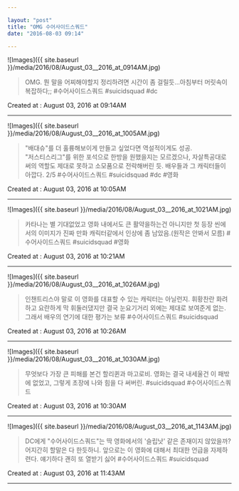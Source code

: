 ```yaml
---

layout: "post"  
title: "OMG 수어사이드스쿼드"  
date: "2016-08-03 09:14"

---
```


![Images]({{ site.baseurl }}/media/2016/08/August_03__2016_at_0914AM.jpg)

> OMG. 뭔 말을 어찌해야할지 정리하려면 시간이 좀 걸릴듯...아침부터 머릿속이 복잡하다;; #수어사이드스쿼드 #suicidsquad #dc

Created at : August 03, 2016 at 09:14AM

- - - - -

![Images]({{ site.baseurl }}/media/2016/08/August_03__2016_at_1005AM.jpg)

> "배대슈"를 더 훌륭해보이게 만들고 싶었다면 역설적이게도 성공.  
> "저스티스리그"를 위한 포석으로 한방을 원했을지는 모르겠으나, 자살특공대로써의 역할도 제대로 못하고 소모품으로 전락해버린 듯. 배우들과 그 캐릭터들이 아깝다.
2/5
> \#수어사이드스쿼드 \#suicidsquad \#dc \#영화

Created at : August 03, 2016 at 10:05AM

- - - - -

![Images]({{ site.baseurl }}/media/2016/08/August_03__2016_at_1021AM.jpg)

> 카타나는 별 기대없었고 영화 내에서도 큰 활약을하는건 아니지만 첫 등장 씬에서의 이미지가 진짜 만화 캐릭터같에서 인상에 좀 남았음.(원작은 안봐서 모름) #수어사이드스쿼드 #suicidsquad #영화

Created at : August 03, 2016 at 10:21AM

- - - - -

![Images]({{ site.baseurl }}/media/2016/08/August_03__2016_at_1026AM.jpg)

> 인챈트리스야 말로 이 영화를 대표할 수 있는 캐릭터는 아닐런지. 휘황찬란 화려하고 요란하게 막 휘둘러댔지만 결국 눈요기거리 외에는 제대로 보여준게 없는. 그래서 배우의 연기에 대한 평가는 보류 #수어사이드스쿼드 #suicidsquad

Created at : August 03, 2016 at 10:26AM

- - - - -

![Images]({{ site.baseurl }}/media/2016/08/August_03__2016_at_1030AM.jpg)

> 무엇보다 가장 큰 피해를 본건 할리퀸과 마고로비. 영화는 결국 내세울건 이 패밖에 없었고, 그렇게 초장에 나와 힘을 다 써버린. #suicidsquad #수어사이드스쿼드

Created at : August 03, 2016 at 10:30AM

- - - - -

![Images]({{ site.baseurl }}/media/2016/08/August_03__2016_at_1143AM.jpg)

> DC에게 "수어사이드스쿼드"는 딱 영화에서의 '슬립낫' 같은 존재이지 않았을까?  
> 어지간히 할말은 다 한듯하니. 앞으로는 이 영화에 대해서 최대한 언급을 자제하련다. 얘기하다 괜히 또 열받기 싫어
> \#수어사이드스쿼드 \#suicidsquad

Created at : August 03, 2016 at 11:43AM

- - - - -

